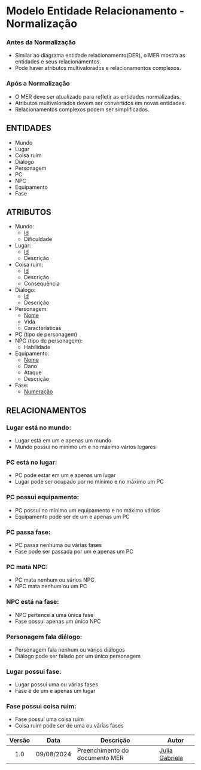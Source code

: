 # Modelo Entidade Relacionamento - Normalização
### Antes da Normalização
- Similar ao diagrama entidade relacionamento(DER), o MER mostra as entidades e seus relacionamentos.
- Pode haver atributos multivalorados e relacionamentos complexos.
### Após a Normalização
- O MER deve ser atualizado para refletir as entidades normalizadas.
- Atributos multivalorados devem ser convertidos em novas entidades.
- Relacionamentos complexos podem ser simplificados.

## ENTIDADES
- Mundo
- Lugar
- Coisa ruim
- Diálogo
- Personagem
- PC
- NPC
- Equipamento
- Fase

## ATRIBUTOS
- Mundo:
  - <ins>Id</ins>
  - Dificuldade
- Lugar:
  - <ins>Id</ins>
  - Descrição
- Coisa ruim:
  - <ins>Id</ins>
  - Descrição
  - Consequência
- Diálogo:
  - <ins>Id</ins>
  - Descrição
- Personagem:
  - <ins>Nome</ins>
  - Vida
  - Características
- PC (tipo de personagem)
- NPC (tipo de personagem):
    - Habilidade
- Equipamento:
  - <ins>Nome</ins>
  - Dano
  - Ataque
  - Descrição
- Fase:
  - <ins>Numeração</ins>

## RELACIONAMENTOS

### Lugar está no mundo:
- Lugar está em um e apenas um mundo
- Mundo possui no mínimo um e no máximo vários lugares

### PC está no lugar:
- PC pode estar em um e apenas um lugar
- Lugar pode ser ocupado por no mínimo e no máximo um PC

### PC possui equipamento:
- PC possui no mínimo um equipamento e no máximo vários
- Equipamento pode ser de um e apenas um PC

### PC passa fase:
- PC passa nenhuma ou várias fases
- Fase pode ser passada por um e apenas um PC

### PC mata NPC:
- PC mata nenhum ou vários NPC
- NPC mata nenhum ou um PC

### NPC está na fase:
- NPC pertence a uma única fase
- Fase possui apenas um único NPC

### Personagem fala diálogo:
- Personagem fala nenhum ou vários diálogos
- Diálogo pode ser falado por um único personagem

### Lugar possui fase:
- Lugar possui uma ou várias fases
- Fase é de um e apenas um lugar

### Fase possui coisa ruim:
- Fase possui uma coisa ruim
- Coisa ruim pode ser de uma ou várias fases

| Versão |    Data    | Descrição                     | Autor                                                                                                                 |
| :----: | :--------: | ----------------------------- | --------------------------------------------------------------------------------------------------------------------- |
| 1.0    | 09/08/2024 | Preenchimento do documento MER| [Julia Gabriela](https://github.com/JuliaGabP)                                                                        |

